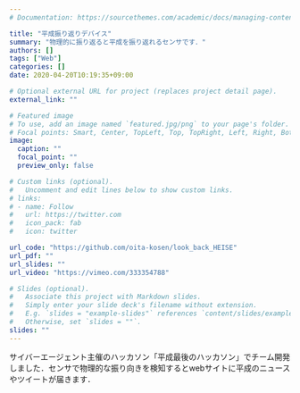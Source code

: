 ```yaml
---
# Documentation: https://sourcethemes.com/academic/docs/managing-content/

title: "平成振り返りデバイス"
summary: "物理的に振り返ると平成を振り返れるセンサです．"
authors: []
tags: ["Web"]
categories: []
date: 2020-04-20T10:19:35+09:00

# Optional external URL for project (replaces project detail page).
external_link: ""

# Featured image
# To use, add an image named `featured.jpg/png` to your page's folder.
# Focal points: Smart, Center, TopLeft, Top, TopRight, Left, Right, BottomLeft, Bottom, BottomRight.
image:
  caption: ""
  focal_point: ""
  preview_only: false

# Custom links (optional).
#   Uncomment and edit lines below to show custom links.
# links:
# - name: Follow
#   url: https://twitter.com
#   icon_pack: fab
#   icon: twitter

url_code: "https://github.com/oita-kosen/look_back_HEISE"
url_pdf: ""
url_slides: ""
url_video: "https://vimeo.com/333354788"

# Slides (optional).
#   Associate this project with Markdown slides.
#   Simply enter your slide deck's filename without extension.
#   E.g. `slides = "example-slides"` references `content/slides/example-slides.md`.
#   Otherwise, set `slides = ""`.
slides: ""
---
```


サイバーエージェント主催のハッカソン「平成最後のハッカソン」でチーム開発しました．センサで物理的な振り向きを検知するとwebサイトに平成のニュースやツイートが届きます．
